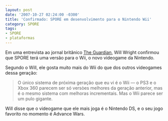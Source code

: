 ```yaml
---
layout: post
date: '2007-10-27 02:24:00 -0300'
title: 'Confirmado: SPORE em desenvolvimento para o Nintendo Wii'
category: SPORE
tags:
- SPORE
- plataformas
---
```

Em uma entrevista ao jornal britânico [The Guardian](http://www.guardian.co.uk/technology/2007/oct/26/willwright),
Will Wright confirmou que SPORE terá uma versão para o Wii, o novo videogame da
Nintendo.

Segundo o Will, ele gosta muito mais do Wii do que dos outros videogames dessa
geração:

> O único sistema de próxima geração que eu vi é o Wii — o PS3 e o Xbox 360
> parecem ser só versòes melhores da geração anterior, mas é o mesmo sistema com
> melhoras incrementais. Mas o Wii parece ser um pulo gigante.

Will disse que o videogame que ele mais joga é o Nintendo DS, e o seu jogo
favorito no momento é Advance Wars.
